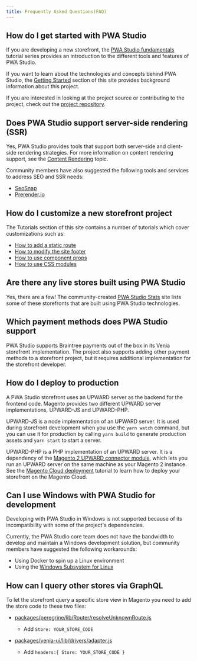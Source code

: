 ```yaml
---
title: Frequently Asked Questions(FAQ)
---
```


## How do I get started with PWA Studio

If you are developing a new storefront, the [PWA Studio fundamentals][] tutorial series provides an introduction to the different tools and features of PWA Studio.

If you want to learn about the technologies and concepts behind PWA Studio, the [Getting Started][] section of this site provides background information about this project.

If you are interested in looking at the project source or contributing to the project, check out the [project repository][].

## Does PWA Studio support server-side rendering (SSR)

Yes, PWA Studio provides tools that support both server-side and client-side rendering strategies.
For more information on content rendering support, see the [Content Rendering][] topic.

Community members have also suggested the following tools and services to address SEO and SSR needs:

-   [SeoSnap][]
-   [Prerender.io][]

## How do I customize a new storefront project

The Tutorials section of this site contains a number of tutorials which cover customizations such as:

-   [How to add a static route][]
-   [How to modify the site footer][]
-   [How to use component props][]
-   [How to use CSS modules][]

## Are there any live stores built using PWA Studio

Yes, there are a few!
The community-created [PWA Studio Stats][] site lists some of these storefronts that are built using PWA Studio technologies.

## Which payment methods does PWA Studio support

PWA Studio supports Braintree payments out of the box in its Venia storefront implementation.
The project also supports adding other payment methods to a storefront project, but
it requires additional implementation for the storefront developer.

## How do I deploy to production

A PWA Studio storefront uses an UPWARD server as the backend for the frontend code.
Magento provides two different UPWARD server implementations, UPWARD-JS and UPWARD-PHP.

UPWARD-JS is a node implementation of an UPWARD server.
It is used during storefront development when you use the `yarn watch` command, but
you can use it for production by calling `yarn build` to generate production assets and `yarn start` to start a server.

UPWARD-PHP is a PHP implementation of an UPWARD server.
It is a dependency of the [Magento 2 UPWARD connector module][], which lets you run an UPWARD server on the same machine as your Magento 2 instance.
See the [Magento Cloud deployment][] tutorial to learn how to deploy your storefront on the Magento Cloud.

## Can I use Windows with PWA Studio for development

Developing with PWA Studio in Windows is not supported because of its incompatibility with some of the project's dependencies.

Currently, the PWA Studio core team does not have the bandwidth to develop and maintain a Windows development solution, but
community members have suggested the following workarounds:

-   Using Docker to spin up a Linux environment
-   Using the [Windows Subsystem for Linux][]

## How can I query other stores via GraphQL

To let the storefront query a specific store view in Magento you need to add the store code to these two files:

-   [packages/peregrine/lib/Router/resolveUnknownRoute.js][]

    -   Add `Store: YOUR_STORE_CODE`

-   [packages/venia-ui/lib/drivers/adapter.js][]

    -   Add `headers:{ Store: YOUR_STORE_CODE }`

[getting started]: <{%link technologies/overview/index.md %}>

[pwa studio fundamentals]: <{%link tutorials/pwa-studio-fundamentals/index.md %}>

[content rendering]: <{% link technologies/basic-concepts/content-rendering/index.md %}>

[how to add a static route]: <{%link tutorials/pwa-studio-fundamentals/add-a-static-route/index.md %}>

[how to modify the site footer]: <{%link tutorials/pwa-studio-fundamentals/modify-site-footer/index.md %}>

[how to use component props]: <{%link tutorials/pwa-studio-fundamentals/using-component-props/index.md %}>

[how to use css modules]: <{%link tutorials/pwa-studio-fundamentals/css-modules/index.md %}>

[magento cloud deployment]: <{% link tutorials/cloud-deploy/index.md %}>

[project repository]: https://github.com/magento/pwa-studio

[seosnap]: https://seosnap.io/

[prerender.io]: https://prerender.io/

[pwa studio stats]: https://pwastudio-stats.com/

[magento 2 upward connector module]: https://github.com/magento-research/magento2-upward-connector

[windows subsystem for linux]: https://docs.microsoft.com/en-us/windows/wsl/install-win10

[packages/peregrine/lib/router/resolveunknownroute.js]: https://github.com/magento/pwa-studio/blob/develop/packages/peregrine/lib/Router/resolveUnknownRoute.js#L97

[packages/venia-ui/lib/drivers/adapter.js]: https://github.com/magento/pwa-studio/blob/develop/packages/venia-ui/lib/drivers/adapter.js#L120
